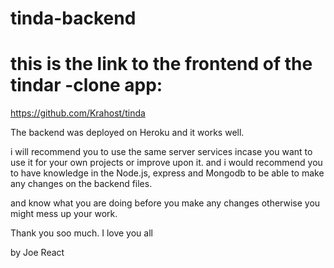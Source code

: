 # tinda-backend

# this is the link to the frontend of the tindar -clone app:

https://github.com/Krahost/tinda

The backend was deployed on Heroku and it works well.

i will recommend you to use the same server services incase you want to use it for your own projects or improve upon it.
and i would recommend you to have knowledge in the Node.js, express and Mongodb to be able to make any changes on the backend files.

and know what you are doing before you make any changes otherwise you might mess up your work.

Thank you soo much. I love you all

by Joe React


